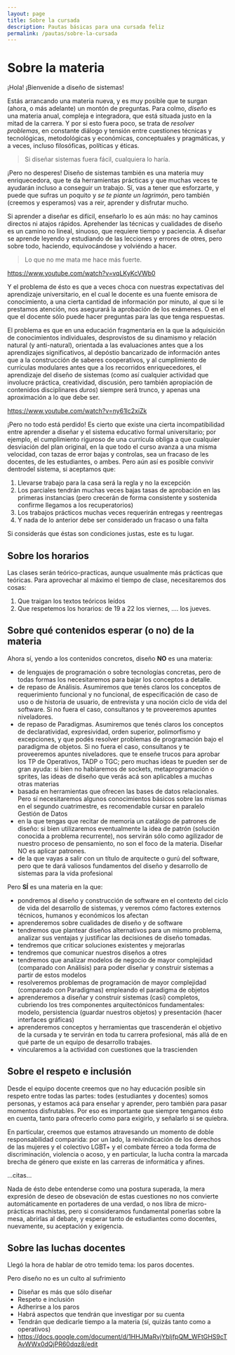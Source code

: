 ```yaml
---
layout: page
title: Sobre la cursada
description: Pautas básicas para una cursada feliz
permalink: /pautas/sobre-la-cursada
---
```


# Sobre la materia

¡Hola! ¡Bienvenide a diseño de sistemas!

Estás arrancando una materia nueva, y es muy posible que te surgan (ahora, o más adelante) un montón de preguntas. Para colmo, _diseño_ es una materia anual, compleja e integradora, que está situada justo en la mitad de la carrera. Y por si esto fuera poco, se trata de _resolver problemas_, en constante diálogo y tensión entre cuestiones técnicas y tecnológicas, metodológicas y económicas, conceptuales y pragmáticas, y a veces, incluso filosóficas, políticas y éticas.

> Si diseñar sistemas fuera fácil, cualquiera lo haría.

¡Pero no desperes! Diseño de sistemas también es una materia muy enriquecedora, que te da herramientas prácticas y que muchas veces te ayudarán incluso a conseguir un trabajo. Sí, vas a tener que esforzarte, y puede que sufras un poquito y _se te piante un lagrimón_, pero también (creemos y esperamos) vas a reir, aprender y disfrutar mucho.

Si aprender a diseñar es difícil, enseñarlo lo es aún más: no hay caminos directos ni atajos rápidos. Aprehender las técnicas y cualidades de diseño es un camino no lineal, sinuoso, que requiere tiempo y paciencia. A diseñar se aprende leyendo y estudiando de las lecciones y errores de otres, pero sobre todo, haciendo, equivocándose y volviéndo a hacer.

> Lo que no me mata me hace más fuerte.

https://www.youtube.com/watch?v=vqLKyKcVWb0


Y el problema de ésto es que a veces choca con nuestras expectativas del aprendizaje universitario, en el cual le docente es una fuente emisora de conocimiento, a una cierta cantidad de información por minuto, al que si le prestamos atención, nos asegurará la aprobación de los exámenes. O en el que el docente sólo puede hacer preguntas para las que tenga respuestas.

El problema es que en una educación fragmentaria en la que la adquisición de conocimientos individuales, desprovistos de su dinamismo y relación natural (y anti-natural), orientada a las evaluaciones antes que a los aprendizajes significativos, al depóstio bancarizado de información antes que a la construcción de saberes cooperativos, y al cumplimiento de currículas modulares antes que a los recorridos enriquecedores, el aprendizaje del diseño de sistemas (como así cualquier actividad que involucre práctica, creatividad, discusión, pero también apropiación de contenidos disciplinares _duros_) siempre será trunco, y apenas una aproximación a lo que debe ser.

https://www.youtube.com/watch?v=ny61lc2xiZk

¡Pero no todo está perdido! Es cierto que existe una cierta incompatibilidad entre aprender a diseñar y el sistema educativo formal universitario; por ejemplo, el cumplimiento riguroso de una currícula obliga a que cualquier desviación del plan original, en la que todo el curso avanza a una misma velocidad, con tazas de error bajas y controlas, sea un fracaso de les docentes, de les estudiantes, o ambes. Pero aún así es posible convivir dentrodel sistema, si aceptamos que:

1. Llevarse trabajo para la casa será la regla y no la excepción
2. Los parciales tendrán muchas veces bajas tasas de aprobación en las primeras instancias (pero crecerán de forma consistente y sostenida confirme llegamos a los recuperatorios)
3. Los trabajos prácticos muchas veces requerirán entregas y reentregas
4. Y nada de lo anterior debe ser considerado un fracaso o una falta

Si considerás que éstas son condiciones justas, este es tu lugar.

## Sobre los horarios

Las clases serán teórico-practicas, aunque usualmente más prácticas que teóricas. Para aprovechar al máximo el tiempo de clase, necesitaremos dos cosas:

1. Que traigan los textos teóricos leídos
2. Que respetemos los horarios: de 19 a 22 los viernes, .... los jueves.

## Sobre qué contenidos esperar (o no) de la materia

Ahora sí, yendo a los contenidos concretos, diseño **NO** es una materia:

* de lenguajes de programación o sobre tecnologías concretas, pero de todas formas los necesitaremos para bajar los conceptos a detalle.
* de repaso de Análisis. Asumiremos que tenés claros los conceptos de requerimiento funcional y no funcional, de especificación de caso de uso o de historia de usuario, de entrevista y una noción ciclo de vida del software. Si no fuera el caso, consultanos y te proveeremos apuntes niveladores.
* de repaso de Paradigmas. Asumiremos que tenés claros los conceptos de declaratividad, expresividad, orden superior, polimorfismo y excepciones, y que podés resolver problemas de programación bajo el paradigma de objetos. Si no fuera el caso, consultanos y te proveeremos apuntes niveladores.
que te enseñe trucos para aprobar los TP de Operativos, TADP o TGC; pero muchas ideas te pueden ser de gran ayuda: si bien no hablaremos de sockets, metaprogramación o sprites, las ideas de diseño que verás acá son aplicables a muchas otras materias
* basada en herramientas que ofrecen las bases de datos relacionales. Pero sí necesitaremos algunos conocimientos básicos sobre las mismas en el segundo cuatrimestre, es recomendable cursar en paralelo Gestión de Datos
* en la que tengas que recitar de memoria un catálogo de patrones de diseño: si bien utilizaremos eventualmente la idea de patrón (solución conocida a problema recurrente), nos servirán sólo como agilizador de nuestro proceso de pensamiento, no son el foco de la materia. Diseñar NO es aplicar patrones.
* de la que vayas a salir con un título de arquitecte o gurú del software, pero que te dará valiosos fundamentos del diseño y desarrollo de sistemas para la vida profesional

Pero **SÍ** es una  materia en la que:

* pondremos al diseño y construcción de software en el contexto del ciclo de vida del desarrollo de sistemas, y veremos cómo factores externos técnicos, humanos y económicos los afectan
* aprenderemos sobre cualidades de diseño y de software
* tendremos que plantear diseños alternativos para un mismo problema, analizar sus ventajas y justificar las decisiones de diseño tomadas.
* tendremos que criticar soluciones existentes y mejorarlas
* tendremos que comunicar nuestros diseños a otres
* tendremos que analizar modelos de negocio de mayor complejidad (comparado con Análisis) para poder diseñar y construir sistemas a partir de estos modelos
* resolveremos problemas de programación de mayor complejidad (comparado con Paradigmas) empleando el paradigma de objetos
* aprenderemos a diseñar y construir sistemas (casi) completos, cubriendo los tres componentes arquitectónicos fundamentales: modelo, persistencia (guardar nuestros objetos) y presentación (hacer interfaces gráficas)
* aprenderemos conceptos y herramientas que trascenderán el objetivo de la cursada y te servirán en toda tu carrera profesional, más allá de en qué parte de un equipo de desarrollo trabajes.
* vincularemos a la actividad con cuestiones que la trascienden


## Sobre el respeto e inclusión

Desde el equipo docente creemos que no hay educación posible sin respeto entre todas las partes: todes (estudiantes y docentes) somos personas, y estamos acá para enseñar y aprender, pero también para pasar momentos disfrutables. Por eso es importante que siempre tengamos ésto en cuenta, tanto para ofrecerlo como para exigirlo, y señalarlo si se quiebra.

En particular, creemos que estamos atravesando un momento de doble responsabilidad comparida: por un lado, la reivindicación de los derechos de las mujeres y el colectivo LGBT+ y el combate férreo a toda forma de discriminación, violencia o acoso, y en particular, la lucha contra la marcada brecha de género que existe en las carreras de informática y afines.

...citas...

Nada de ésto debe entenderse como una postura superada, la mera expresión de deseo de obsevación de estas cuestiones no nos convierte automáticamente en portaderes de una verdad, o nos libra de micro-prácticas machistas, pero si consideramos fundamental ponerlas sobre la mesa, abrirlas al debate, y esperar tanto de estudiantes como docentes, nuevamente, su aceptación y exigencia.

## Sobre las luchas docentes

Llegó la hora de hablar de otro temido tema: los paros docentes.


Pero diseño no es un culto al sufrimiento

  - Diseñar es más que sólo diseñar
  - Respeto e inclusión
  - Adherirse a los paros
  - Habrá aspectos que tendrán que investigar por su cuenta
  - Tendrán que dedicarle tiempo a la materia (sí, quizás tanto como a operativos)
  - https://docs.google.com/document/d/1HHJMaRvjYbIjfpQM_WFtGHS9cTAvWWx0dQjPR60dqz8/edit
